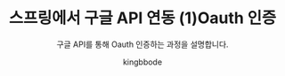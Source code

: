 ---
layout:     post
title:      스프링에서 구글 API 연동 (1)Oauth 인증
author:     kingbbode
tags: 		spring oauth
subtitle:  	구글 API를 통해 Oauth 인증하는 과정을 설명합니다.
category:  posts
outlink: 8
---
